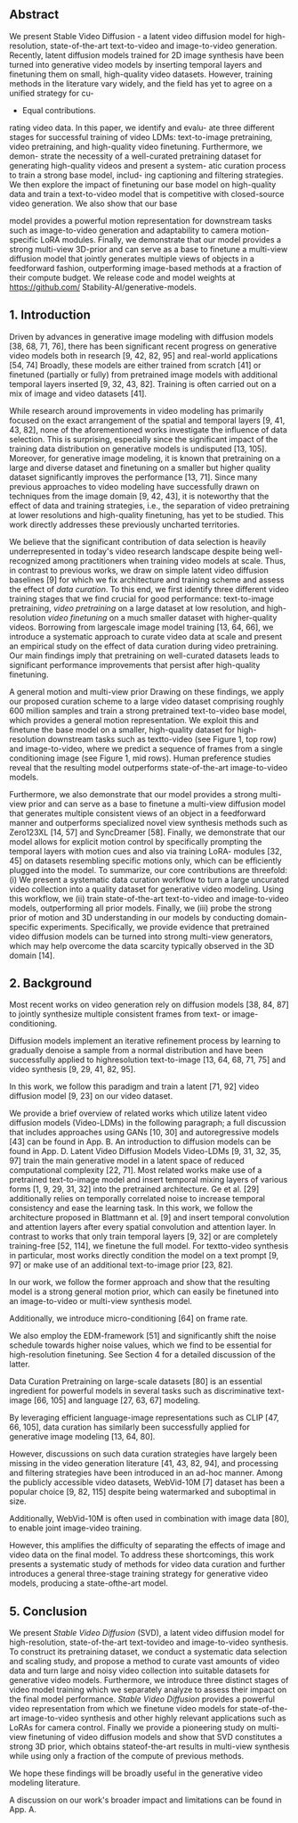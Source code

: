 ## Abstract

We present Stable Video Diffusion - a latent video diffusion model for high-resolution, state-of-the-art text-to-video and image-to-video generation. Recently, latent diffusion models trained for 2D image synthesis have been turned into generative video models by inserting temporal layers and finetuning them on small, high-quality video datasets. However, training methods in the literature vary widely, and the field has yet to agree on a unified strategy for cu-
* Equal contributions.

rating video data.
                   In this paper, we identify and evalu-
ate three different stages for successful training of video
LDMs: text-to-image pretraining, video pretraining, and
high-quality video finetuning.
                               Furthermore, we demon-
strate the necessity of a well-curated pretraining dataset
for generating high-quality videos and present a system-
atic curation process to train a strong base model, includ-
ing captioning and filtering strategies.
                                        We then explore
the impact of finetuning our base model on high-quality
data and train a text-to-video model that is competitive with
closed-source video generation. We also show that our base

model provides a powerful motion representation for downstream tasks such as image-to-video generation and adaptability to camera motion-specific LoRA modules. Finally, we demonstrate that our model provides a strong multi-view 3D-prior and can serve as a base to finetune a multi-view diffusion model that jointly generates multiple views of objects in a feedforward fashion, outperforming image-based methods at a fraction of their compute budget. We release code and model weights at https://github.com/ Stability-AI/generative-models.

## 1. Introduction

Driven by advances in generative image modeling with diffusion models [38, 68, 71, 76], there has been significant recent progress on generative video models both in research [9, 42, 82, 95] and real-world applications [54, 74] Broadly, these models are either trained from scratch [41] or finetuned (partially or fully) from pretrained image models with additional temporal layers inserted [9, 32, 43, 82]. Training is often carried out on a mix of image and video datasets [41].

While research around improvements in video modeling has primarily focused on the exact arrangement of the spatial and temporal layers [9, 41, 43, 82], none of the aforementioned works investigate the influence of data selection. This is surprising, especially since the significant impact of the training data distribution on generative models is undisputed [13, 105]. Moreover, for generative image modeling, it is known that pretraining on a large and diverse dataset and finetuning on a smaller but higher quality dataset significantly improves the performance [13, 71]. Since many previous approaches to video modeling have successfully drawn on techniques from the image domain [9, 42, 43], it is noteworthy that the effect of data and training strategies, i.e., the separation of video pretraining at lower resolutions and high-quality finetuning, has yet to be studied. This work directly addresses these previously uncharted territories.

We believe that the significant contribution of data selection is heavily underrepresented in today's video research landscape despite being well-recognized among practitioners when training video models at scale. Thus, in contrast to previous works, we draw on simple latent video diffusion baselines [9] for which we fix architecture and training scheme and assess the effect of *data curation*. To this end, we first identify three different video training stages that we find crucial for good performance: text-to-image pretraining, *video pretraining* on a large dataset at low resolution, and high-resolution *video finetuning* on a much smaller dataset with higher-quality videos. Borrowing from largescale image model training [13, 64, 66], we introduce a systematic approach to curate video data at scale and present an empirical study on the effect of data curation during video pretraining. Our main findings imply that pretraining on well-curated datasets leads to significant performance improvements that persist after high-quality finetuning.

A general motion and multi-view prior Drawing on these findings, we apply our proposed curation scheme to a large video dataset comprising roughly 600 million samples and train a strong pretrained text-to-video base model, which provides a general motion representation. We exploit this and finetune the base model on a smaller, high-quality dataset for high-resolution downstream tasks such as textto-video (see Figure 1, top row) and image-to-video, where we predict a sequence of frames from a single conditioning image (see Figure 1, mid rows). Human preference studies reveal that the resulting model outperforms state-of-the-art image-to-video models.

Furthermore, we also demonstrate that our model provides a strong multi-view prior and can serve as a base to finetune a multi-view diffusion model that generates multiple consistent views of an object in a feedforward manner and outperforms specialized novel view synthesis methods such as Zero123XL [14, 57] and SyncDreamer [58]. Finally, we demonstrate that our model allows for explicit motion control by specifically prompting the temporal layers with motion cues and also via training LoRA- modules [32, 45] on datasets resembling specific motions only, which can be efficiently plugged into the model. To summarize, our core contributions are threefold: (i) We present a systematic data curation workflow to turn a large uncurated video collection into a quality dataset for generative video modeling. Using this workflow, we (ii) train state-of-the-art text-to-video and image-to-video models, outperforming all prior models. Finally, we (iii) probe the strong prior of motion and 3D understanding in our models by conducting domain-specific experiments. Specifically, we provide evidence that pretrained video diffusion models can be turned into strong multi-view generators, which may help overcome the data scarcity typically observed in the 3D domain [14].

## 2. Background

Most recent works on video generation rely on diffusion models [38, 84, 87] to jointly synthesize multiple consistent frames from text- or image-conditioning.

Diffusion models implement an iterative refinement process by learning to gradually denoise a sample from a normal distribution and have been successfully applied to highresolution text-to-image [13, 64, 68, 71, 75] and video synthesis [9, 29, 41, 82, 95].

In this work, we follow this paradigm and train a latent [71, 92] video diffusion model [9, 23] on our video dataset.

We provide a brief overview of related works which utilize latent video diffusion models (Video-LDMs)
in the following paragraph; a full discussion that includes approaches using GANs [10, 30] and autoregressive models [43] can be found in App. B. An introduction to diffusion models can be found in App. D. Latent Video Diffusion Models Video-LDMs [9, 31, 32,
35, 97] train the main generative model in a latent space of reduced computational complexity [22, 71]. Most related works make use of a pretrained text-to-image model and insert temporal mixing layers of various forms [1, 9, 29, 31, 32] into the pretrained architecture. Ge et al. [29] additionally relies on temporally correlated noise to increase temporal consistency and ease the learning task. In this work, we follow the architecture proposed in Blattmann et al. [9] and insert temporal convolution and attention layers after every spatial convolution and attention layer. In contrast to works that only train temporal layers [9, 32] or are completely training-free [52, 114], we finetune the full model. For textto-video synthesis in particular, most works directly condition the model on a text prompt [9, 97] or make use of an additional text-to-image prior [23, 82].

In our work, we follow the former approach and show that the resulting model is a strong general motion prior, which can easily be finetuned into an image-to-video or multi-view synthesis model.

Additionally, we introduce micro-conditioning [64] on frame rate.

We also employ the EDM-framework [51] and significantly shift the noise schedule towards higher noise values, which we find to be essential for high-resolution finetuning. See Section 4 for a detailed discussion of the latter.

Data Curation Pretraining on large-scale datasets [80]
is an essential ingredient for powerful models in several tasks such as discriminative text-image [66, 105] and language [27, 63, 67] modeling.

By leveraging efficient language-image representations such as CLIP [47, 66, 105], data curation has similarly been successfully applied for generative image modeling [13, 64, 80].

However, discussions on such data curation strategies have largely been missing in the video generation literature [41, 43, 82, 94], and processing and filtering strategies have been introduced in an ad-hoc manner. Among the publicly accessible video datasets, WebVid-10M [7] dataset has been a popular choice [9, 82, 115] despite being watermarked and suboptimal in size.

Additionally, WebVid-10M is often used in combination with image data [80], to enable joint image-video training.

However, this amplifies the difficulty of separating the effects of image and video data on the final model. To address these shortcomings, this work presents a systematic study of methods for video data curation and further introduces a general three-stage training strategy for generative video models, producing a state-ofthe-art model.

## 5. Conclusion

We present *Stable Video Diffusion* (SVD), a latent video diffusion model for high-resolution, state-of-the-art text-tovideo and image-to-video synthesis. To construct its pretraining dataset, we conduct a systematic data selection and scaling study, and propose a method to curate vast amounts of video data and turn large and noisy video collection into suitable datasets for generative video models. Furthermore, we introduce three distinct stages of video model training which we separately analyze to assess their impact on the final model performance. *Stable Video Diffusion* provides a powerful video representation from which we finetune video models for state-of-the-art image-to-video synthesis and other highly relevant applications such as LoRAs for camera control. Finally we provide a pioneering study on multi-view finetuning of video diffusion models and show that SVD constitutes a strong 3D prior, which obtains stateof-the-art results in multi-view synthesis while using only a fraction of the compute of previous methods.

We hope these findings will be broadly useful in the generative video modeling literature.

A discussion on our work's broader impact and limitations can be found in App. A.

